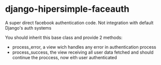 # django-hipersimple-faceauth
A super direct facebook authentication code. Not integration with default Django's auth systems

You should inherit this base class and provide 2 methods:

* process_error, a view wich handles any error in authentication process
* process_success, the view receiving all user data fetched and should continue the proccess, now eith user authenticated

